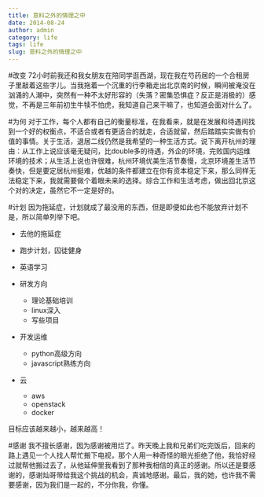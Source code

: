 ```yaml
---
title: 意料之外的情理之中
date: 2014-08-24
author: admin
category: life
tags: life
slug: 意料之外的情理之中
---
```

 
#改变
72小时前我还和我女朋友在陪同学逛西湖，现在我在芍药居的一个合租房子里敲着这些字儿。当我拖着一个沉重的行李箱走出北京南的时候，瞬间被淹没在汹涌的人潮中，突然有一种不太好形容的（失落？密集恐惧症？反正是消极的）感觉，不再是三年前初生牛犊不怕虎，我知道自己来干嘛了，也知道会面对什么了。

#为何
对于工作，每个人都有自己的衡量标准，在我看来，就是在发展和待遇间找到一个好的权衡点，不适合或者有更适合的就走，合适就留，然后踏踏实实做有价值的事情。关于生活，退居二线仍然是我希望的一种生活方式。说下离开杭州的理由：从工作上说应该毫无疑问，比double多的待遇，外企的环境，完败国内运维环境的技术；从生活上说也许很难，杭州环境优美生活节奏慢，北京环境差生活节奏快，但是要定居杭州挺难，优越的条件都建立在你有资本稳定下来，那么同样无法稳定下来，我就需要做个着眼未来的选择。综合工作和生活考虑，做出回北京这个对的决定，虽然它不一定是好的。

#计划
因为拖延症，计划就成了最没用的东西，但是即便如此也不能放弃计划不是，所以简单列举下吧。

* 去他的拖延症
* 跑步计划，囚徒健身
* 英语学习
* 研发方向
    * 理论基础培训
    * linux深入
    * 写些项目

* 开发运维
    * python高级方向
    * javascript熟练方向

* 云
    * aws
    * openstack
    * docker

目标应该越来越小，越来越高！

#感谢
我不擅长感谢，因为感谢被用烂了。昨天晚上我和兄弟们吃完饭后，回来的路上遇见一个人找人帮忙搬下电视，那个人用一种奇怪的眼光拒绝了他，我恰好经过就帮他搬过去了，从他延伸里我看到了那种我相信的真正的感谢。所以还是要感谢的，感谢灿哥带给我这个挑战的机会，真诚地感谢。最后，我的她，也许我不需要感谢，因为我们是一起的，不分你我，你懂。 
